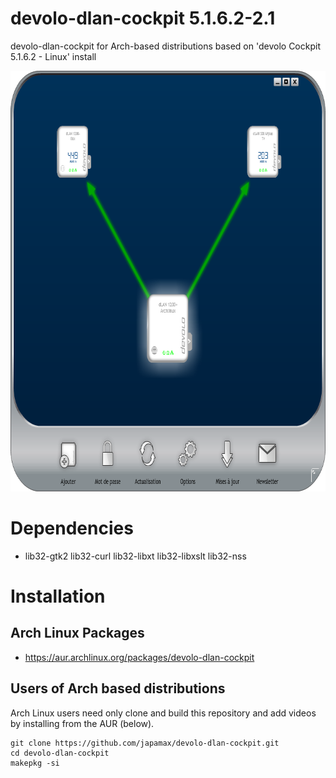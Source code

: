 # devolo-dlan-cockpit 5.1.6.2-2.1
devolo-dlan-cockpit for Arch-based distributions based on 'devolo Cockpit 5.1.6.2 - Linux' install

<p align="center">
  <img width="727" height="673" src="devolo_screenshot.png">
</p>

# Dependencies
*  lib32-gtk2 lib32-curl lib32-libxt lib32-libxslt lib32-nss


# Installation
## Arch Linux Packages
* https://aur.archlinux.org/packages/devolo-dlan-cockpit

## Users of Arch based distributions
Arch Linux users  need only clone and build this repository and add videos by installing from the AUR (below).

```
git clone https://github.com/japamax/devolo-dlan-cockpit.git
cd devolo-dlan-cockpit
makepkg -si
```
